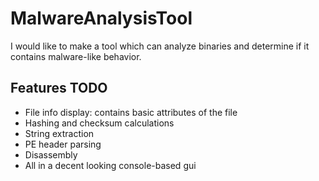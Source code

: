 # MalwareAnalysisTool
I would like to make a tool which can analyze binaries and determine if it contains malware-like behavior.

## Features TODO
- File info display: contains basic attributes of the file
- Hashing and checksum calculations
- String extraction
- PE header parsing
- Disassembly
- All in a decent looking console-based gui